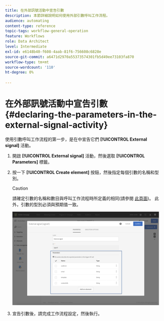 ```yaml
---
title: 在外部訊號活動中宣告引數
description: 本節詳細說明如何使用外部引數呼叫工作流程。
audience: automating
content-type: reference
topic-tags: workflow-general-operation
feature: Workflows
role: Data Architect
level: Intermediate
exl-id: e6148b40-f608-4aab-81f6-756608c6828e
source-git-commit: a6471d2970a55373574301fb5d49ee73103fa870
workflow-type: tm+mt
source-wordcount: '110'
ht-degree: 0%

---
```


# 在外部訊號活動中宣告引數 {#declaring-the-parameters-in-the-external-signal-activity}

使用引數呼叫工作流程的第一步，是在中宣告它們 **[!UICONTROL External signal]** 活動。

1. 開啟 **[!UICONTROL External signal]** 活動，然後選取 **[!UICONTROL Parameters]** 標籤。
1. 按一下 **[!UICONTROL Create element]** 按鈕，然後指定每個引數的名稱和型別。

   >[!CAUTION]
   >
   >請確定引數的名稱和數目與呼叫工作流程時所定義的相同(請參閱 [此頁面](../../automating/using/defining-parameters-calling-workflow.md))。 此外，引數的型別必須與預期值一致。

   ![](assets/extsignal_declaringparameters_1.png)

1. 宣告引數後，請完成工作流程設定，然後執行。
